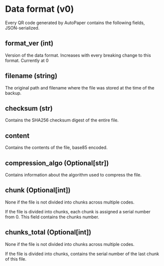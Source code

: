 # Data format (v0)

Every QR code generated by AutoPaper contains the following fields, JSON-serialized.

## format_ver (int)

Version of the data format. Increases with every breaking change to this format. Currently at 0

## filename (string)

The original path and filename where the file was stored at the time of the backup.

## checksum (str)

Contains the SHA256 checksum digest of the entire file. 

## content

Contains the contents of the file, base85 encoded.

## compression_algo (Optional[str])

Contains information about the algorithm used to compress the file.

## chunk (Optional[int])

None if the file is not divided into chunks across multiple codes.

If the file is divided into chunks, each chunk is assigned a serial number from 0. This field contains the chunks number.

## chunks_total (Optional[int])

None if the file is not divided into chunks across multiple codes.

If the file is divided into chunks, contains the serial number of the last chunk of this file.
